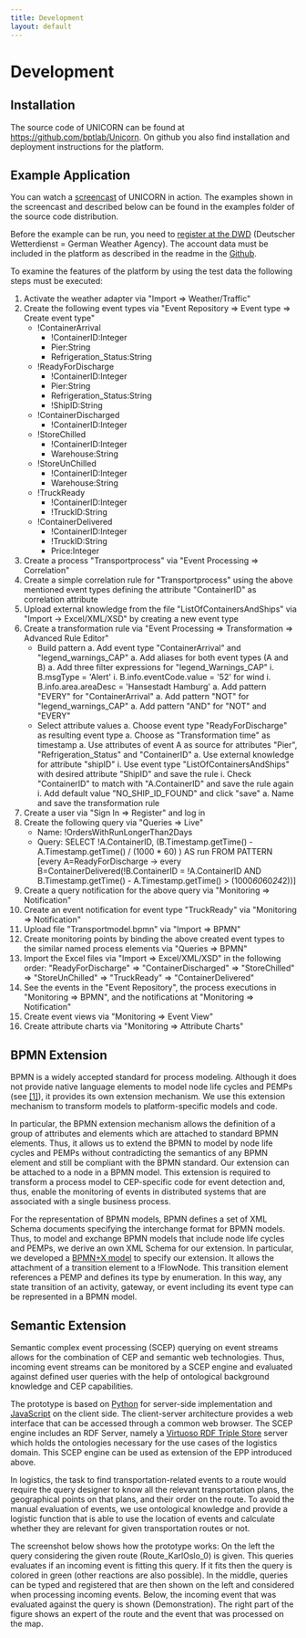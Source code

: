 ```yaml
---
title: Development
layout: default
---
```

# Development

## Installation

The source code of UNICORN can be found at https://github.com/bptlab/Unicorn. On github you also find installation and deployment instructions for the platform. 
<!-- The user guide for the platform (in German) is available <a href="%ATTACHURLPATH%/Nutzerhandbuch.pdf">here</a>. -->


## Example Application

You can watch a <a href="http://www.youtube.com/watch?v=doAFKwIEp6w">screencast</a> of UNICORN in action. The examples shown in the screencast and described below can be found in the examples folder of the source code distribution.

Before the example can be run, you need to <a href="http://www.dwd.de/bvbw/appmanager/bvbw/dwdwwwDesktop?_nfpb=true&_pageLabel=dwdwww_spezielle_nutzer&_state=maximized&_windowLabel=T174800248261285831499722&T174800248261285831499722gsbDocumentPath=Navigation%252FOeffentlichkeit%252FHomepage%252FWetter__Ihre__Website%252Fftp-Zugriff__node.html%253F__nnn%253Dtrue">register at the DWD</a> (Deutscher Wetterdienst = German Weather Agency). The account data must be included in the platform as described in the readme in the <a href="https://github.com/BPT-NH/ComplexEventProcessingPlatform">Github</a>.

To examine the features of the platform by using the test data the following steps must be executed:
   1. Activate the weather adapter via "Import => Weather/Traffic"
   1. Create the following event types via "Event Repository => Event type => Create event type"
      * !ContainerArrival
         * !ContainerID:Integer
         * Pier:String
         * Refrigeration_Status:String
      * !ReadyForDischarge
         * !ContainerID:Integer
         * Pier:String
         * Refrigeration_Status:String
         * !ShipID:String
      * !ContainerDischarged
         * !ContainerID:Integer
      * !StoreChilled
         * !ContainerID:Integer
         * Warehouse:String
      * !StoreUnChilled
         * !ContainerID:Integer
         * Warehouse:String
      * !TruckReady
         * !ContainerID:Integer
         * !TruckID:String
      * !ContainerDelivered
         * !ContainerID:Integer
         * !TruckID:String
         * Price:Integer
   1. Create a process "Transportprocess" via "Event Processing => Correlation"
   1. Create a simple correlation rule for "Transportprocess" using the above mentioned event types defining the attribute "ContainerID" as correlation attribute
   1. Upload external knowledge from the file "ListOfContainersAndShips" via "Import -> Excel/XML/XSD" by creating a new event type
   1. Create a transformation rule via "Event Processing => Transformation => Advanced Rule Editor"
      * Build pattern
         a. Add event type "ContainerArrival" and "legend_warnings_CAP"
         a. Add aliases for both event types (A and B)
         a. Add three filter expressions for "legend_Warnings_CAP"
            i. B.msgType = 'Alert'
            i. B.info.eventCode.value = '52' for wind
            i. B.info.area.areaDesc = 'Hansestadt Hamburg'
         a. Add pattern "EVERY" for "ContainerArrival"
         a. Add pattern "NOT" for "legend_warnings_CAP"
         a. Add pattern "AND" for "NOT" and "EVERY"
      * Select attribute values
         a. Choose event type "ReadyForDischarge" as resulting event type
         a. Choose as "Transformation time" as timestamp
         a. Use attributes of event A as source for attributes "Pier", "Refrigeration_Status" and "ContainerID"
         a. Use external knowledge for attribute "shipID"
            i. Use event type "ListOfContainersAndShips" with desired attribute "ShipID" and save the rule
            i. Check "ContainerID" to match with "A.ContainerID" and save the rule again
            i. Add default value "NO_SHIP_ID_FOUND" and click "save"
         a. Name and save the transformation rule
   1. Create a user via "Sign In => Register" and log in
   1. Create the following query via "Queries => Live"
      * Name: !OrdersWithRunLongerThan2Days
      * Query: SELECT !A.ContainerID, (B.Timestamp.getTime() - A.Timestamp.getTime() / (1000 * 60) ) AS run FROM PATTERN [every A=ReadyForDischarge -> every B=ContainerDelivered(!B.ContainerID = !A.ContainerID AND B.Timestamp.getTime() - A.Timestamp.getTime() > (1000*60*60*24*2))]
   1. Create a query notification for the above query via "Monitoring => Notification"
   1. Create an event notification for event type "TruckReady" via "Monitoring => Notification"
   1. Upload file "Transportmodel.bpmn" via "Import => BPMN"
   1. Create monitoring points by binding the above created event types to the similar named process elements via "Queries => BPMN"
   1. Import the Excel files via "Import => Excel/XML/XSD" in the following order: "ReadyForDischarge" => "ContainerDischarged" => "StoreChilled" => "StoreUnChilled" => "TruckReady" => "ContainerDelivered"
   1. See the events in the "Event Repository", the process executions in "Monitoring => BPMN", and the notifications at "Monitoring => Notification"
   1. Create event views via "Monitoring => Event View"
   1. Create attribute charts via "Monitoring => Attribute Charts"

## BPMN Extension
BPMN is a widely accepted standard for process modeling. Although it does not provide native language elements to model node life cycles and PEMPs (see <a href="http://bpt.hpi.uni-potsdam.de/pub/Public/NicoHerzberg/Enriching_Raw_Events_to_Enable_Process_Intelligence.pdf">[1]</a>), it provides its own extension mechanism. We use this extension mechanism to transform models to platform-specific models and code.

In particular, the BPMN extension mechanism allows the definition of a group of attributes and elements which are attached to standard BPMN elements. Thus, it allows us to extend the BPMN to model by node life cycles and PEMPs without contradicting the semantics of any BPMN element and still be compliant with the BPMN standard. Our extension can be attached to a node in a BPMN model. This extension is required to transform a process model to CEP-specific code for event detection and, thus, enable the monitoring of events in distributed systems that are associated with a single business process. 

For the representation of BPMN models, BPMN defines a set of XML Schema documents specifying the interchange format for BPMN models. Thus, to model and exchange BPMN models that include node life cycles and PEMPs, we derive an own XML Schema for our extension. In particular, we developed a <a href="http://code.google.com/p/bpmnx/wiki/getting_started">BPMN+X model</a> to specify our extension. It allows the attachment of a transition element to a !FlowNode. This transition element references a PEMP and defines its type by enumeration. In this way, any state transition of an activity, gateway, or event including its event type can be represented in a BPMN model.

<!--All sources (schema and BPMN+X definition) and an example can be downloaded <a href="%ATTACHURLPATH%/BPMNExtensionForPEMPs.zip">here</a>.-->


## Semantic Extension
Semantic complex event processing (SCEP) querying on event streams allows for the combination of CEP and semantic web technologies. Thus, incoming event streams can be monitored by a SCEP engine and evaluated against defined user queries with the help of ontological background knowledge and CEP capabilities.

The prototype is based on <a href="http://www.python.org/">Python</a> for server-side implementation and <a href="http://de.wikipedia.org/wiki/JavaScript">JavaScript</a> on the client side. The client-server architecture provides a web interface that can be accessed through a common web browser. The SCEP engine includes an RDF Server, namely a <a href="http://virtuoso.openlinksw.com/dataspace/doc/dav/wiki/Main/VOSTriple">Virtuoso RDF Triple Store</a> server which holds the ontologies necessary for the use cases of the logistics domain. This SCEP engine can be used as extension of the EPP introduced above.

In logistics, the task to find transportation-related events to a route would require the query designer to know all the relevant transportation plans, the geographical points on that plans, and their order on the route. To avoid the manual evaluation of events, we use ontological knowledge and provide a logistic function that is able to use the location of events and calculate whether they are relevant for given transportation routes or not. 

The screenshot below shows how the prototype works:
On the left the query considering the given route (Route_KarlOslo_0) is given. This queries evaluates if an incoming event is fitting this query. If it fits then the query is colored in green (other reactions are also possible).
In the middle, queries can be typed and registered that are then shown on the left and considered when processing incoming events. Below, the incoming event that was evaluated against the query is shown (Demonstration).
The right part of the figure shows an expert of the route and the event that was processed on the map.

<!--<img src="%ATTACHURLPATH%/query_hit.png" alt="Prototype on an semantic CEP for logistics" title="Prototype on an semantic CEP for logistics" style="weight:600px;"/>-->

<!--All sources and instructions can be downloaded <a href="%ATTACHURLPATH%/SCEPExtensionForEPP.zip">here</a>.-->